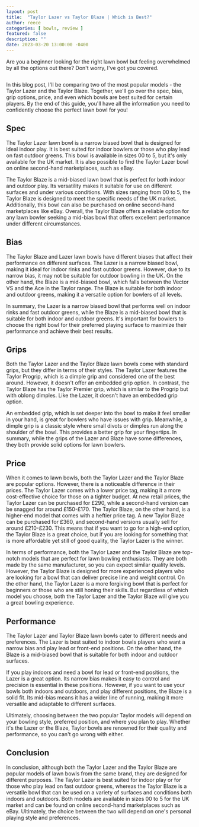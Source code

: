 ```yaml
---
layout: post
title:  "Taylor Lazer vs Taylor Blaze | Which is Best?"
author: reece
categories: [ bowls, review ]
featured: false
description: ""
date: 2023-03-20 13:00:00 -0400
---
```

    

<!-- wp:paragraph -->
<p xmlns="http://www.w3.org/1999/xhtml">Are you a beginner looking for the right lawn bowl but feeling overwhelmed by all the options out there? Don't worry, I've got you covered. </p>
<!-- /wp:paragraph -->

<!-- wp:image {"id":2079,"sizeSlug":"large","linkDestination":"none"} -->
<figure class="wp-block-image size-large"><img src="/img/posts/taylor-lazer-vs-taylor-blaze-1024x576.jpg" alt="" class="wp-image-2079"/></figure>
<!-- /wp:image -->

<!-- wp:paragraph -->
<p>In this blog post, I'll be comparing two of the most popular models - the Taylor Lazer and the Taylor Blaze. Together, we'll go over the spec, bias, grip options, price, and even which bowls are best suited for certain players. By the end of this guide, you'll have all the information you need to confidently choose the perfect lawn bowl for you!</p>
<!-- /wp:paragraph -->

<!-- wp:heading -->
<h2>Spec</h2>
<!-- /wp:heading -->

<!-- wp:paragraph -->
<p>The Taylor Lazer lawn bowl is a narrow biased bowl that is designed for ideal indoor play. It is best suited for indoor bowlers or those who play lead on fast outdoor greens. This bowl is available in sizes 00 to 5, but it's only available for the UK market. It is also possible to find the Taylor Lazer bowl on online second-hand marketplaces, such as eBay.</p>
<!-- /wp:paragraph -->

<!-- wp:paragraph -->
<p>The Taylor Blaze is a mid-biased lawn bowl that is perfect for both indoor and outdoor play. Its versatility makes it suitable for use on different surfaces and under various conditions. With sizes ranging from 00 to 5, the Taylor Blaze is designed to meet the specific needs of the UK market. Additionally, this bowl can also be purchased on online second-hand marketplaces like eBay. Overall, the Taylor Blaze offers a reliable option for any lawn bowler seeking a mid-bias bowl that offers excellent performance under different circumstances.</p>
<!-- /wp:paragraph -->

<!-- wp:heading -->
<h2>Bias</h2>
<!-- /wp:heading -->

<!-- wp:paragraph -->
<p>The Taylor Blaze and Lazer lawn bowls have different biases that affect their performance on different surfaces. The Lazer is a narrow biased bowl, making it ideal for indoor rinks and fast outdoor greens. However, due to its narrow bias, it may not be suitable for outdoor bowling in the UK. On the other hand, the Blaze is a mid-biased bowl, which falls between the Vector VS and the Ace in the Taylor range. The Blaze is suitable for both indoor and outdoor greens, making it a versatile option for bowlers of all levels.</p>
<!-- /wp:paragraph -->

<!-- wp:paragraph -->
<p>In summary, the Lazer is a narrow biased bowl that performs well on indoor rinks and fast outdoor greens, while the Blaze is a mid-biased bowl that is suitable for both indoor and outdoor greens. It's important for bowlers to choose the right bowl for their preferred playing surface to maximize their performance and achieve their best results.</p>
<!-- /wp:paragraph -->

<!-- wp:heading -->
<h2>Grips</h2>
<!-- /wp:heading -->

<!-- wp:paragraph -->
<p>Both the Taylor Lazer and the Taylor Blaze lawn bowls come with standard grips, but they differ in terms of their styles. The Taylor Lazer features the Taylor Progrip, which is a dimple grip and considered one of the best around. However, it doesn't offer an embedded grip option. In contrast, the Taylor Blaze has the Taylor Premier grip, which is similar to the Progrip but with oblong dimples. Like the Lazer, it doesn't have an embedded grip option.</p>
<!-- /wp:paragraph -->

<!-- wp:paragraph -->
<p>An embedded grip, which is set deeper into the bowl to make it feel smaller in your hand, is great for bowlers who have issues with grip. Meanwhile, a dimple grip is a classic style where small divots or dimples run along the shoulder of the bowl. This provides a better grip for your fingertips. In summary, while the grips of the Lazer and Blaze have some differences, they both provide solid options for lawn bowlers.</p>
<!-- /wp:paragraph -->

<!-- wp:heading -->
<h2>Price</h2>
<!-- /wp:heading -->

<!-- wp:paragraph -->
<p>When it comes to lawn bowls, both the Taylor Lazer and the Taylor Blaze are popular options. However, there is a noticeable difference in their prices. The Taylor Lazer comes with a lower price tag, making it a more cost-effective choice for those on a tighter budget. At new retail prices, the Taylor Lazer can be purchased for £290, while a second-hand version can be snagged for around £150-£170. The Taylor Blaze, on the other hand, is a higher-end model that comes with a heftier price tag. A new Taylor Blaze can be purchased for £360, and second-hand versions usually sell for around £210-£230. This means that if you want to go for a high-end option, the Taylor Blaze is a great choice, but if you are looking for something that is more affordable yet still of good quality, the Taylor Lazer is the winner.</p>
<!-- /wp:paragraph -->

<!-- wp:paragraph -->
<p>In terms of performance, both the Taylor Lazer and the Taylor Blaze are top-notch models that are perfect for lawn bowling enthusiasts. They are both made by the same manufacturer, so you can expect similar quality levels. However, the Taylor Blaze is designed for more experienced players who are looking for a bowl that can deliver precise line and weight control. On the other hand, the Taylor Lazer is a more forgiving bowl that is perfect for beginners or those who are still honing their skills. But regardless of which model you choose, both the Taylor Lazer and the Taylor Blaze will give you a great bowling experience.</p>
<!-- /wp:paragraph -->

<!-- wp:heading -->
<h2>Performance</h2>
<!-- /wp:heading -->

<!-- wp:paragraph -->
<p>The Taylor Lazer and Taylor Blaze lawn bowls cater to different needs and preferences. The Lazer is best suited to indoor bowls players who want a narrow bias and play lead or front-end positions. On the other hand, the Blaze is a mid-biased bowl that is suitable for both indoor and outdoor surfaces.</p>
<!-- /wp:paragraph -->

<!-- wp:paragraph -->
<p>If you play indoors and need a bowl for lead or front-end positions, the Lazer is a great option. Its narrow bias makes it easy to control and precision is essential in these positions. However, if you want to use your bowls both indoors and outdoors, and play different positions, the Blaze is a solid fit. Its mid-bias means it has a wider line of running, making it more versatile and adaptable to different surfaces.</p>
<!-- /wp:paragraph -->

<!-- wp:paragraph -->
<p>Ultimately, choosing between the two popular Taylor models will depend on your bowling style, preferred position, and where you plan to play. Whether it's the Lazer or the Blaze, Taylor bowls are renowned for their quality and performance, so you can't go wrong with either.</p>
<!-- /wp:paragraph -->

<!-- wp:heading -->
<h2>Conclusion</h2>
<!-- /wp:heading -->

<!-- wp:paragraph -->
<p>In conclusion, although both the Taylor Lazer and the Taylor Blaze are popular models of lawn bowls from the same brand, they are designed for different purposes. The Taylor Lazer is best suited for indoor play or for those who play lead on fast outdoor greens, whereas the Taylor Blaze is a versatile bowl that can be used on a variety of surfaces and conditions both indoors and outdoors. Both models are available in sizes 00 to 5 for the UK market and can be found on online second-hand marketplaces such as eBay. Ultimately, the choice between the two will depend on one's personal playing style and preferences.</p>
<!-- /wp:paragraph -->
    